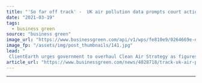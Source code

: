```yaml
---
title: "'So far off track' -  UK air pollution data prompts court action warning"
date: "2021-03-19"
tags: 
  - business green
source: "business green"
image_url: "https://www.businessgreen.com/api/v1/wps/fe810e9/0264669e-d166-440b-93d3-b47cdb7b6f62/4/iStock-1178398278-ulez-low-emission-zone-air-pollution-185x114.jpg"
image_fp: "/assets/img/post_thumbnails/141.jpg"
lead: "
 ClientEarth urges government to overhaul Clean Air Strategy as figures show UK is still off track for meeting a raft of legal targets ..."
article_url: "https://www.businessgreen.com/news/4028718/track-uk-air-pollution-prompts-court-action-warning"
---
```


---
